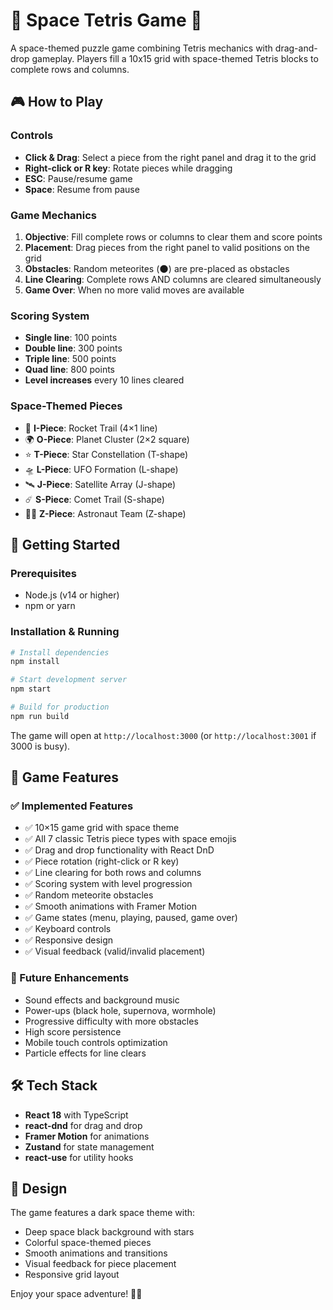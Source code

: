 # 🚀 Space Tetris Game 🌌

A space-themed puzzle game combining Tetris mechanics with drag-and-drop gameplay. Players fill a 10x15 grid with space-themed Tetris blocks to complete rows and columns.

## 🎮 How to Play

### Controls
- **Click & Drag**: Select a piece from the right panel and drag it to the grid
- **Right-click or R key**: Rotate pieces while dragging
- **ESC**: Pause/resume game
- **Space**: Resume from pause

### Game Mechanics
1. **Objective**: Fill complete rows or columns to clear them and score points
2. **Placement**: Drag pieces from the right panel to valid positions on the grid
3. **Obstacles**: Random meteorites (🌑) are pre-placed as obstacles
4. **Line Clearing**: Complete rows AND columns are cleared simultaneously
5. **Game Over**: When no more valid moves are available

### Scoring System
- **Single line**: 100 points
- **Double line**: 300 points  
- **Triple line**: 500 points
- **Quad line**: 800 points
- **Level increases** every 10 lines cleared

### Space-Themed Pieces
- 🚀 **I-Piece**: Rocket Trail (4×1 line)
- 🌍 **O-Piece**: Planet Cluster (2×2 square)
- ⭐ **T-Piece**: Star Constellation (T-shape)
- 🛸 **L-Piece**: UFO Formation (L-shape)
- 🛰️ **J-Piece**: Satellite Array (J-shape)
- ☄️ **S-Piece**: Comet Trail (S-shape)
- 👨‍🚀 **Z-Piece**: Astronaut Team (Z-shape)

## 🚀 Getting Started

### Prerequisites
- Node.js (v14 or higher)
- npm or yarn

### Installation & Running
```bash
# Install dependencies
npm install

# Start development server
npm start

# Build for production
npm run build
```

The game will open at `http://localhost:3000` (or `http://localhost:3001` if 3000 is busy).

## 🎯 Game Features

### ✅ Implemented Features
- ✅ 10×15 game grid with space theme
- ✅ All 7 classic Tetris piece types with space emojis
- ✅ Drag and drop functionality with React DnD
- ✅ Piece rotation (right-click or R key)
- ✅ Line clearing for both rows and columns
- ✅ Scoring system with level progression
- ✅ Random meteorite obstacles
- ✅ Smooth animations with Framer Motion
- ✅ Game states (menu, playing, paused, game over)
- ✅ Keyboard controls
- ✅ Responsive design
- ✅ Visual feedback (valid/invalid placement)

### 🔮 Future Enhancements
- Sound effects and background music
- Power-ups (black hole, supernova, wormhole)
- Progressive difficulty with more obstacles
- High score persistence
- Mobile touch controls optimization
- Particle effects for line clears

## 🛠️ Tech Stack

- **React 18** with TypeScript
- **react-dnd** for drag and drop
- **Framer Motion** for animations
- **Zustand** for state management
- **react-use** for utility hooks

## 🎨 Design

The game features a dark space theme with:
- Deep space black background with stars
- Colorful space-themed pieces
- Smooth animations and transitions
- Visual feedback for piece placement
- Responsive grid layout

Enjoy your space adventure! 🌌🚀